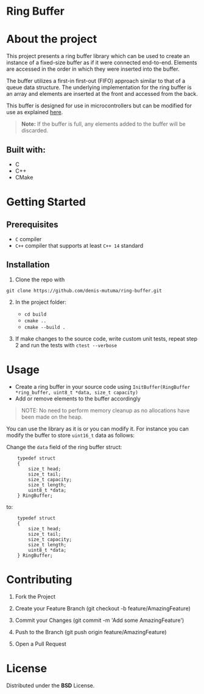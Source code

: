 # Ring Buffer

# About the project

This project presents a ring buffer library which can be used to create an instance of a fixed-size buffer as if it were connected end-to-end. Elements are accessed in the order in which they were inserted into the buffer.

The buffer utilizes a first-in first-out (FIFO) approach similar to that of a queue data structure. The underlying implementation for the ring buffer is an array and elements are inserted at the front and accessed from the back.

This buffer is designed for use in microcontrollers but can be modified for use as explained [here](#usage).

> **Note:** If the buffer is full, any elements added to the buffer will be discarded.

## Built with:
 - C
 - C++
 - CMake

# Getting Started

## Prerequisites  

- `C` compiler
- `C++` compiler that supports at least `C++ 14` standard

## Installation
1. Clone the repo with
```
git clone https://github.com/denis-mutuma/ring-buffer.git
```

2. In the project folder:
   -  `cd build`
   -  `cmake ..`
   -  `cmake --build .`

3. If make changes to the source code, write custom unit tests, repeat step 2 and run the tests with `ctest --verbose`

# Usage

- Create a ring buffer in your source code using `InitBuffer(RingBuffer *ring_buffer, uint8_t *data, size_t capacity)`
- Add or remove elements to the buffer accordingly

> NOTE: No need to perform memory cleanup as no allocations have been made on the heap.

You can use the library as it is or you can modify it. For instance you can modify the buffer to store `uint16_t` data as follows:

Change the `data` field of the ring buffer struct:
```
    typedef struct
    {
        size_t head;
        size_t tail;
        size_t capacity;
        size_t length;
        uint8_t *data;
    } RingBuffer;
```
to:

```
    typedef struct
    {
        size_t head;
        size_t tail;
        size_t capacity;
        size_t length;
        uint8_t *data;
    } RingBuffer;
```

# Contributing

1. Fork the Project

2. Create your Feature Branch (git checkout -b feature/AmazingFeature)

3. Commit your Changes (git commit -m 'Add some AmazingFeature')

4. Push to the Branch (git push origin feature/AmazingFeature)

5. Open a Pull Request

# License

Distributed under the **BSD** License.
